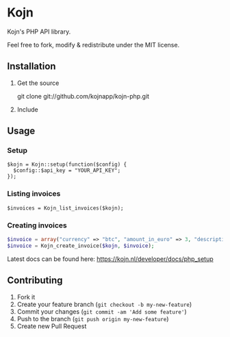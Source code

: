 # Kojn

Kojn's PHP API library.

Feel free to fork, modify & redistribute under the MIT license.

## Installation

1) Get the source

    git clone git://github.com/kojnapp/kojn-php.git

2) Include

    <? include_once('kojn.php'); ?>
    

## Usage

### Setup

    $kojn = Kojn::setup(function($config) {
      $config::$api_key = "YOUR_API_KEY"; 
    });
    
### Listing invoices
    
    $invoices = Kojn_list_invoices($kojn);
    
### Creating invoices
```php
$invoice = array("currency" => "btc", "amount_in_euro" => 3, "description" => "My invoice");
$invoice = Kojn_create_invoice($kojn, $invoice);
```

Latest docs can be found here: https://kojn.nl/developer/docs/php_setup

## Contributing

1. Fork it
2. Create your feature branch (`git checkout -b my-new-feature`)
3. Commit your changes (`git commit -am 'Add some feature'`)
4. Push to the branch (`git push origin my-new-feature`)
5. Create new Pull Request
